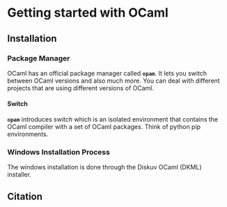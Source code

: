 # Getting started with OCaml

## Installation

### Package Manager

OCaml has an official package manager called **`opam`**. It lets you switch between OCaml versions and also much more. You can deal with different projects that are using different versions of OCaml.

#### Switch

**`opam`** introduces *switch* which is an isolated environment that contains the OCaml compiler with a set of OCaml packages. Think of python pip environments.

### Windows Installation Process

The windows installation is done through the Diskuv OCaml (DKML) installer.

## Citation
